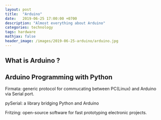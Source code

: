 ```yaml
---
layout: post
title:  "Arduino"
date:   2019-06-25 17:00:00 +0700
description: "Almost everything about Arduino"
categories: technology
tags: hardware
mathjax: false
header_image: /images/2019-06-25-arduino/arduino.jpg
---
```


## What is Arduino ?

## Arduino Programming with Python
Firmata: generic protocol for commucating between PC(Linux) and Arduino via Serial port.

pySerial: a library bridging Python and Arduino

Fritzing: open-source software for fast prototyping electronic projects.